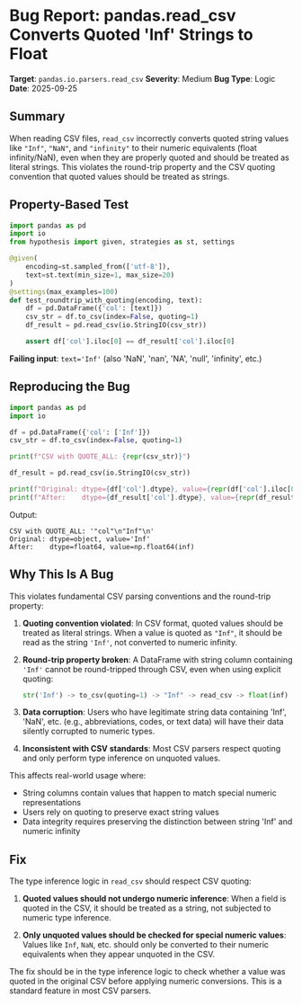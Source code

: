 # Bug Report: pandas.read_csv Converts Quoted 'Inf' Strings to Float

**Target**: `pandas.io.parsers.read_csv`
**Severity**: Medium
**Bug Type**: Logic
**Date**: 2025-09-25

## Summary

When reading CSV files, `read_csv` incorrectly converts quoted string values like `"Inf"`, `"NaN"`, and `"infinity"` to their numeric equivalents (float infinity/NaN), even when they are properly quoted and should be treated as literal strings. This violates the round-trip property and the CSV quoting convention that quoted values should be treated as strings.

## Property-Based Test

```python
import pandas as pd
import io
from hypothesis import given, strategies as st, settings

@given(
    encoding=st.sampled_from(['utf-8']),
    text=st.text(min_size=1, max_size=20)
)
@settings(max_examples=100)
def test_roundtrip_with_quoting(encoding, text):
    df = pd.DataFrame({'col': [text]})
    csv_str = df.to_csv(index=False, quoting=1)
    df_result = pd.read_csv(io.StringIO(csv_str))

    assert df['col'].iloc[0] == df_result['col'].iloc[0]
```

**Failing input**: `text='Inf'` (also 'NaN', 'nan', 'NA', 'null', 'infinity', etc.)

## Reproducing the Bug

```python
import pandas as pd
import io

df = pd.DataFrame({'col': ['Inf']})
csv_str = df.to_csv(index=False, quoting=1)

print(f"CSV with QUOTE_ALL: {repr(csv_str)}")

df_result = pd.read_csv(io.StringIO(csv_str))

print(f"Original: dtype={df['col'].dtype}, value={repr(df['col'].iloc[0])}")
print(f"After:    dtype={df_result['col'].dtype}, value={repr(df_result['col'].iloc[0])}")
```

Output:
```
CSV with QUOTE_ALL: '"col"\n"Inf"\n'
Original: dtype=object, value='Inf'
After:    dtype=float64, value=np.float64(inf)
```

## Why This Is A Bug

This violates fundamental CSV parsing conventions and the round-trip property:

1. **Quoting convention violated**: In CSV format, quoted values should be treated as literal strings. When a value is quoted as `"Inf"`, it should be read as the string `'Inf'`, not converted to numeric infinity.

2. **Round-trip property broken**: A DataFrame with string column containing `'Inf'` cannot be round-tripped through CSV, even when using explicit quoting:
   ```python
   str('Inf') -> to_csv(quoting=1) -> "Inf" -> read_csv -> float(inf)
   ```

3. **Data corruption**: Users who have legitimate string data containing 'Inf', 'NaN', etc. (e.g., abbreviations, codes, or text data) will have their data silently corrupted to numeric types.

4. **Inconsistent with CSV standards**: Most CSV parsers respect quoting and only perform type inference on unquoted values.

This affects real-world usage where:
- String columns contain values that happen to match special numeric representations
- Users rely on quoting to preserve exact string values
- Data integrity requires preserving the distinction between string 'Inf' and numeric infinity

## Fix

The type inference logic in `read_csv` should respect CSV quoting:

1. **Quoted values should not undergo numeric inference**: When a field is quoted in the CSV, it should be treated as a string, not subjected to numeric type inference.

2. **Only unquoted values should be checked for special numeric values**: Values like `Inf`, `NaN`, etc. should only be converted to their numeric equivalents when they appear unquoted in the CSV.

The fix should be in the type inference logic to check whether a value was quoted in the original CSV before applying numeric conversions. This is a standard feature in most CSV parsers.